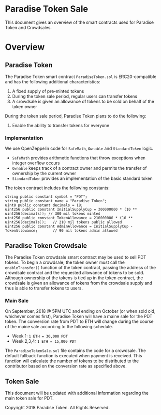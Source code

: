 # Paradise Token Sale 
This document gives an overview of the smart contracts used for Paradise Token and Crowdsales.

# Overview

## Paradise Token
The Paradise Token smart contract `ParadiseToken.sol` is ERC20-compatible and has the following additional characteristics:

  1. A fixed supply of pre-minted tokens
  2. During the token sale period, regular users can transfer tokens
  3. A crowdsale is given an allowance of tokens to be sold on behalf of the token owner
  
During the token sale period, Paradise Token plans to do the following:

  1. Enable the ability to transfer tokens for everyone
  
###  Implementation

We use OpenZeppelin code for `SafeMath`, `Ownable` and `StandardToken` logic.

  * `SafeMath` provides arithmetic functions that throw exceptions when integer overflow occurs
  * `Ownable` keeps track of a contract owner and permits the transfer of ownership by the current owner
  * `StandardToken` provides an implementation of the basic standard token
  

The token contract includes the following constants:

    string public constant symbol = "PDT";
    string public constant name = "Paradise Token";
    uint8 public constant decimals = 18;
    uint256 public constant InitialSupplyCup = 300000000 * (10 ** uint256(decimals)); // 300 mil tokens minted
    uint256 public constant TokenAllowance = 210000000 * (10 ** uint256(decimals));   // 210 mil tokens public allowed 
    uint256 public constant AdminAllowance = InitialSupplyCup - TokenAllowance;       // 90 mil tokens admin allowed 
    
    
    
## Paradise Token Crowdsale

The Paradise Token crowdsale smart contract may be used to sell PDT tokens. To begin a crowdsale, the token owner must call the `enableTransfer()` function of the token contract, passing the address of the crowdsale contract and the requested allowance of tokens to be sold. Although ownership of the tokens is tied up in the token contract, the crowdsale is given an allowance of tokens from the crowdsale supply and thus is able to transfer tokens to users.

### Main Sale

On September, 2018 @ 5PM UTC and ending on October (or when sold old, whichever comes first), Paradise Token will have a maine sale for the PDT token. The conversion rate from PDT to ETH will change during the course of the maine sale according to the following schedule.

  * Week 1: `1 ETH = 30,000 PDT`
  * Week 2,3,4: `1 ETH = 15,000 PDT`
  
The `ParadiseTokenSale.sol` file contains the code for a crowdsale. The default fallback function is executed when payment is received. This function will calculate the number of tokens to be distributed to the contributor based on the conversion rate as specified above.


## Token Sale

This document will be updated with additional information regarding the main token sale for PDT.

Copyright 2018 Paradise Token. All Rights Reserved.










